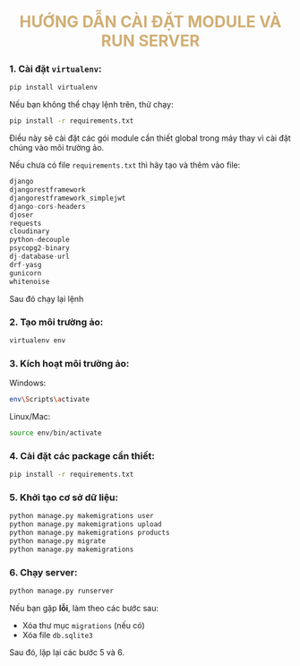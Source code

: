 <div align="center">
  <h1 style="color: #d1af75; text-transform: uppercase;">
    <b>Hướng dẫn cài đặt module và run server</b>
  </h1>
</div>

### **1. Cài đặt `virtualenv`:**

```bash
pip install virtualenv
```

Nếu bạn không thể chạy lệnh trên, thử chạy:

```bash
pip install -r requirements.txt
```

Điều này sẽ cài đặt các gói module cần thiết global trong máy thay vì cài đặt chúng vào môi trường ảo.

Nếu chưa có file `requirements.txt` thì hãy tạo và thêm vào file:

```python
django
djangorestframework
djangorestframework_simplejwt
django-cors-headers
djoser
requests
cloudinary
python-decouple
psycopg2-binary
dj-database-url
drf-yasg
gunicorn
whitenoise
```

Sau đó chạy lại lệnh

### **2. Tạo môi trường ảo:**

```bash
virtualenv env
```

<div style="page-break-after: always;"></div>

### **3. Kích hoạt môi trường ảo:**

Windows:

```bash
env\Scripts\activate
```

Linux/Mac:

```bash
source env/bin/activate
```

### **4. Cài đặt các package cần thiết:**

```bash
pip install -r requirements.txt
```

### **5. Khởi tạo cơ sở dữ liệu:**

```bash
python manage.py makemigrations user
python manage.py makemigrations upload
python manage.py makemigrations products
python manage.py migrate
python manage.py makemigrations
```

### **6. Chạy server:**

```bash
python manage.py runserver
```

Nếu bạn gặp **lỗi**, làm theo các bước sau:

- Xóa thư mục `migrations` (nếu có)
- Xóa file `db.sqlite3`

Sau đó, lặp lại các bước 5 và 6.

